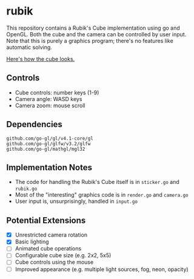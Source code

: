 # rubik

This repository contains a Rubik's Cube implementation using go and OpenGL.  Both the cube and the camera can be controlled by user input.  Note that this is purely a graphics program; there's no features like automatic solving.

[Here's how the cube looks.](https://github.com/robot-dreams/rubik/blob/master/screenshot.png)

## Controls

- Cube controls: number keys (1-9)
- Camera angle: WASD keys
- Camera zoom: mouse scroll

## Dependencies

```
github.com/go-gl/gl/v4.1-core/gl
github.com/go-gl/glfw/v3.2/glfw
github.com/go-gl/mathgl/mgl32
```

## Implementation Notes

- The code for handling the Rubik's Cube itself is in `sticker.go` and `rubik.go`
- Most of the "interesting" graphics code is in `render.go` and `camera.go`
- User input is, unsurprisingly, handled in `input.go`

## Potential Extensions

- [x] Unrestricted camera rotation
- [x] Basic lighting
- [ ] Animated cube operations
- [ ] Configurable cube size (e.g. 2x2, 5x5)
- [ ] Cube controls using the mouse
- [ ] Improved appearance (e.g. multiple light sources, fog, neon, opacity)
